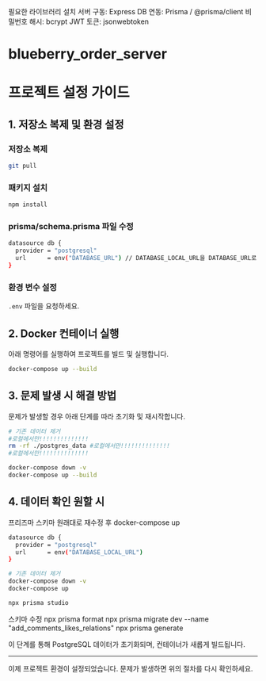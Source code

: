  필요한 라이브러리 설치
서버 구동: Express
DB 연동: Prisma / @prisma/client
비밀번호 해시: bcrypt
JWT 토큰: jsonwebtoken

# blueberry_order_server
# 프로젝트 설정 가이드

## 1. 저장소 복제 및 환경 설정

### 저장소 복제
```bash
git pull
```

### 패키지 설치
```bash
npm install
```

### prisma/schema.prisma 파일 수정
```bash
datasource db {
  provider = "postgresql"
  url      = env("DATABASE_URL") // DATABASE_LOCAL_URL을 DATABASE_URL로 수정
}
```


### 환경 변수 설정
`.env` 파일을 요청하세요.


## 2. Docker 컨테이너 실행

아래 명령어를 실행하여 프로젝트를 빌드 및 실행합니다.
```bash
docker-compose up --build
```

## 3. 문제 발생 시 해결 방법

문제가 발생할 경우 아래 단계를 따라 초기화 및 재시작합니다.

```bash
# 기존 데이터 제거
#로컬에서만!!!!!!!!!!!!!!
rm -rf ./postgres_data #로컬에서만!!!!!!!!!!!!!!
#로컬에서만!!!!!!!!!!!!!!

docker-compose down -v
docker-compose up --build
```



## 4. 데이터 확인 원할 시
프리즈마 스키마 원래대로 재수정 후 docker-compose up
```bash
datasource db {
  provider = "postgresql"
  url      = env("DATABASE_LOCAL_URL")
}
```

```bash
# 기존 데이터 제거
docker-compose down -v
docker-compose up
```
<!--
## 5. 테스트코드 확인 시
```bash
docker-compose down -v
npx prisma generate
npx prisma migrate deploy
``` -->


<!--
## 5. 스키마 수정 시
```bash
nodemodule지우고 npm install
``` -->

```bash
npx prisma studio
```


스키마 수정
npx prisma format
npx prisma migrate dev --name "add_comments_likes_relations"
npx prisma generate




이 단계를 통해 PostgreSQL 데이터가 초기화되며, 컨테이너가 새롭게 빌드됩니다.

---

이제 프로젝트 환경이 설정되었습니다. 문제가 발생하면 위의 절차를 다시 확인하세요.

